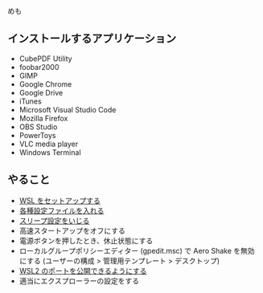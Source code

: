 めも

## インストールするアプリケーション

- CubePDF Utility
- foobar2000
- GIMP
- Google Chrome
- Google Drive
- iTunes
- Microsoft Visual Studio Code
- Mozilla Firefox
- OBS Studio
- PowerToys
- VLC media player
- Windows Terminal

## やること

- [WSL をセットアップする](/entries/2020-12-19/import-wsl)
- [各種設定ファイルを入れる](https://comame.xyz/dotfiles/)
- [スリープ設定をいじる](/entries/2021-01-18/windows-lockscreen-registry)
- 高速スタートアップをオフにする
- 電源ボタンを押したとき、休止状態にする
- ローカルグループポリシーエディター (gpedit.msc) で Aero Shake を無効にする (ユーザーの構成 > 管理用テンプレート > デスクトップ)
- [WSL2 のポートを公開できるようにする](/entries/2020-03-26/wsl2-publish-server)
- 適当にエクスプローラーの設定をする
